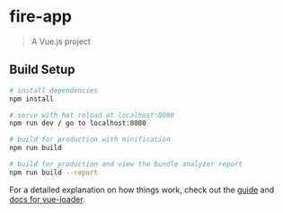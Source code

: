 # fire-app

> A Vue.js project

## Build Setup

``` bash
# install dependencies
npm install

# serve with hot reload at localhost:8080
npm run dev / go to localhost:8080

# build for production with minification
npm run build

# build for production and view the bundle analyzer report
npm run build --report
```

For a detailed explanation on how things work, check out the [guide](http://vuejs-templates.github.io/webpack/) and [docs for vue-loader](http://vuejs.github.io/vue-loader).
